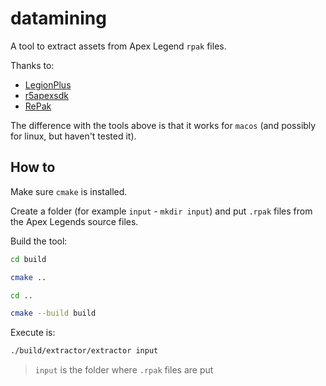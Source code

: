 # datamining

A tool to extract assets from Apex Legend `rpak` files.

Thanks to:

- [LegionPlus](https://github.com/r-ex/LegionPlus)
- [r5apexsdk](https://github.com/Mauler125/r5apexsdk_alpha)
- [RePak](https://github.com/IJARika/RePak)

The difference with the tools above is that it works for `macos` (and possibly for linux, but haven't tested it).

## How to

Make sure `cmake` is installed.

Create a folder (for example `input` - `mkdir input`) and put `.rpak` files from the Apex Legends source files.

Build the tool:

```sh
cd build

cmake ..

cd ..

cmake --build build
```

Execute is:

```sh
./build/extractor/extractor input
```

> `input` is the folder where `.rpak` files are put
